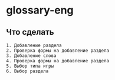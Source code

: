 # glossary-eng

## Что сделать

```
1. Добавление раздела
2. Проверка формы на добавление раздела
3. Добавление слова
4. Проверка формы на добавление раздела
5. Выбор типа игры
6. Выбор раздела
```
